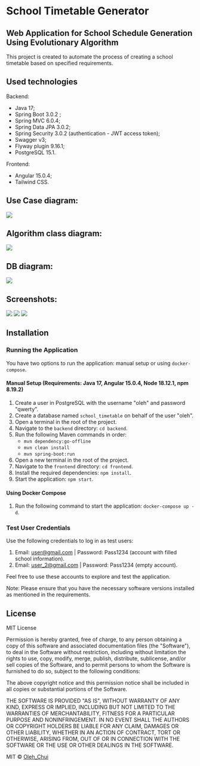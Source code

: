 # School Timetable Generator

## Web Application for School Schedule Generation Using Evolutionary Algorithm

This project is created to automate the process of creating a school timetable based on specified requirements.

## Used technologies
Backend:
* Java 17;
* Spring Boot 3.0.2 ;
* Spring MVC 6.0.4;
* Spring Data JPA 3.0.2;
* Spring Security 3.0.2 (authentication - JWT access token);
* Swagger v3;
* Flyway plugin 9.16.1;
* PostgreSQL 15.1.

Frontend:
* Angular 15.0.4;
* Tailwind CSS.

## Use Case diagram:
![](images/use_case_diagram_english.png)

## Algorithm class diagram:
![](images/algorithm_class_diagram.png)

## DB diagram:
![](images/db_physical_diagram.png)

## Screenshots:
![](images/login_default.png)
![](images/teachers_default_page.png)
![](images/evaluated_timetable_errors.png)

## Installation

### Running the Application

You have two options to run the application: manual setup or using `docker-compose`.

#### Manual Setup (Requirements: Java 17, Angular 15.0.4, Node 18.12.1, npm 8.19.2)

1. Create a user in PostgreSQL with the username "oleh" and password "qwerty".
2. Create a database named `school_timetable` on behalf of the user "oleh".
3. Open a terminal in the root of the project.
4. Navigate to the `backend` directory: `cd backend`.
5. Run the following Maven commands in order:
    - `mvn dependency:go-offline`
    - `mvn clean install`
    - `mvn spring-boot:run`
6. Open a new terminal in the root of the project.
7. Navigate to the `frontend` directory: `cd frontend`.
8. Install the required dependencies: `npm install`.
9. Start the application: `npm start`.

#### Using Docker Compose

1. Run the following command to start the application: `docker-compose up -d`.

### Test User Credentials

Use the following credentials to log in as test users:

1) Email: user@gmail.com | Password: Pass1234 (account with filled school information).
2) Email: user_2@gmail.com | Password: Pass1234 (empty account).

Feel free to use these accounts to explore and test the application.

Note: Please ensure that you have the necessary software versions installed as mentioned in the requirements.

## License
MIT License

Permission is hereby granted, free of charge, to any person obtaining a copy
of this software and associated documentation files (the "Software"), to deal
in the Software without restriction, including without limitation the rights
to use, copy, modify, merge, publish, distribute, sublicense, and/or sell
copies of the Software, and to permit persons to whom the Software is
furnished to do so, subject to the following conditions:

The above copyright notice and this permission notice shall be included in all
copies or substantial portions of the Software.

THE SOFTWARE IS PROVIDED "AS IS", WITHOUT WARRANTY OF ANY KIND, EXPRESS OR
IMPLIED, INCLUDING BUT NOT LIMITED TO THE WARRANTIES OF MERCHANTABILITY,
FITNESS FOR A PARTICULAR PURPOSE AND NONINFRINGEMENT. IN NO EVENT SHALL THE
AUTHORS OR COPYRIGHT HOLDERS BE LIABLE FOR ANY CLAIM, DAMAGES OR OTHER
LIABILITY, WHETHER IN AN ACTION OF CONTRACT, TORT OR OTHERWISE, ARISING FROM,
OUT OF OR IN CONNECTION WITH THE SOFTWARE OR THE USE OR OTHER DEALINGS IN THE
SOFTWARE.

MIT © [Oleh_Chui]()
